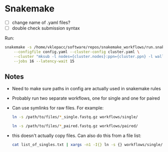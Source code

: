 # Snakemake

- [ ] change name of .yaml files?
- [ ] double check submission syntax

Run:

```sh
snakemake -s /home/vklepacc/software/repos/snakemake_workflows/run.snakefile \
    --configfile config.yaml --cluster-config cluster.yaml \
    --cluster "mksub -l nodes={cluster.nodes}:ppn={cluster.ppn} -l walltime={cluster.walltime} -o output/logs/{rule}-%j.o -e output/logs/{rule}-%j.e" \
    --jobs 16 --latency-wait 15
```

## Notes

- Need to make sure paths in config are actually used in snakemake rules
- Probably run two separate workflows, one for single and one for paired
- Can use symlinks for raw files. For example:
  
  ```sh
  ln -s /path/to/files/*_single.fastq.gz workflows/single/

  ln -s /path/to/files/*_paired.fastq.gz workflows/paired/
  ```

- this doesn't actually copy files. Can also do this from a file list:

    ```sh
    cat list_of_singles.txt | xargs -n1 -I{} ln -s {} workflows/single/
    ```

